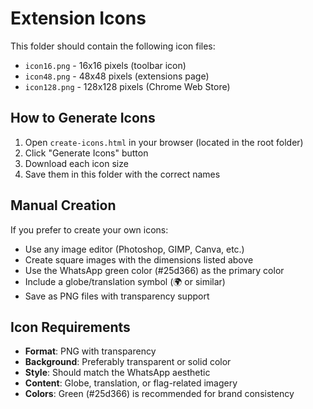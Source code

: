# Extension Icons

This folder should contain the following icon files:

- `icon16.png` - 16x16 pixels (toolbar icon)
- `icon48.png` - 48x48 pixels (extensions page)
- `icon128.png` - 128x128 pixels (Chrome Web Store)

## How to Generate Icons

1. Open `create-icons.html` in your browser (located in the root folder)
2. Click "Generate Icons" button
3. Download each icon size
4. Save them in this folder with the correct names

## Manual Creation

If you prefer to create your own icons:

- Use any image editor (Photoshop, GIMP, Canva, etc.)
- Create square images with the dimensions listed above
- Use the WhatsApp green color (#25d366) as the primary color
- Include a globe/translation symbol (🌍 or similar)
- Save as PNG files with transparency support

## Icon Requirements

- **Format**: PNG with transparency
- **Background**: Preferably transparent or solid color
- **Style**: Should match the WhatsApp aesthetic
- **Content**: Globe, translation, or flag-related imagery
- **Colors**: Green (#25d366) is recommended for brand consistency